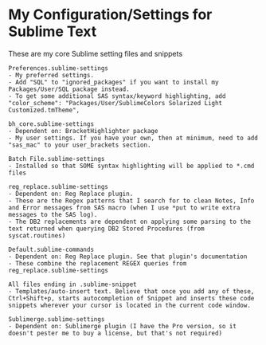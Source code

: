 # My Configuration/Settings for Sublime Text

These are my core Sublime setting files and snippets

	Preferences.sublime-settings
	- My preferred settings.
	- Add "SQL" to "ignored_packages" if you want to install my Packages/User/SQL package instead.
	- To get some additional SAS syntax/keyword highlighting, add  "color_scheme": "Packages/User/SublimeColors Solarized Light Customized.tmTheme",

	bh_core.sublime-settings
	- Dependent on:	BracketHighlighter package
	- My user settings. If you have your own, then at minimum, need to add "sas_mac" to your user_brackets section.

	Batch File.sublime-settings
	- Installed so that SOME syntax highlighting will be applied to *.cmd files

	reg_replace.sublime-settings
	- Dependent on: Reg Replace plugin.
	- These are the Regex patterns that I search for to clean Notes, Info and Error messages from SAS macro (when I use *put to write extra messages to the SAS log).
	- The DB2 replacements are dependent on applying some parsing to the text returned when querying DB2 Stored Procedures (from syscat.routines)
	
	Default.sublime-commands
	- Dependent on: Reg Replace plugin. See that plugin's documentation
	- These combine the replacement REGEX queries from reg_replace.sublime-settings
	
	All files ending in .sublime-snippet
	- Templates/auto-insert text. Believe that once you add any of these, Ctrl+Shift+p, starts autocompletion of Snippet and inserts these code snippets wherever your cursor is located in the current code window.

	Sublimerge.sublime-settings
	- Dependent on: Sublimerge plugin (I have the Pro version, so it doesn't pester me to buy a license, but that's not required)
	

